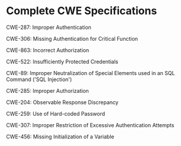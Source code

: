 

# Complete CWE Specifications

CWE-287: Improper Authentication

CWE-306: Missing Authentication for Critical Function

CWE-863: Incorrect Authorization

CWE-522: Insufficiently Protected Credentials

CWE-89: Improper Neutralization of Special Elements used in an SQL Command ('SQL Injection')

CWE-285: Improper Authorization

CWE-204: Observable Response Discrepancy

CWE-259: Use of Hard-coded Password

CWE-307: Improper Restriction of Excessive Authentication Attempts

CWE-456: Missing Initialization of a Variable
